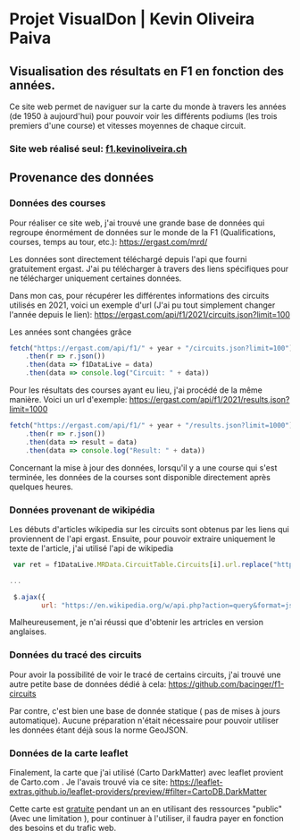 # Projet VisualDon | Kevin Oliveira Paiva
## Visualisation des résultats en F1 en fonction des années.

Ce site web permet de naviguer sur la carte du monde à travers les années (de 1950 à aujourd'hui) pour pouvoir voir les différents podiums (les trois premiers d'une course) et vitesses moyennes de chaque circuit.

### Site web réalisé seul: [f1.kevinoliveira.ch](https://f1.kevinoliveira.ch)

## Provenance des données

### Données des courses
Pour réaliser ce site web, j'ai trouvé une grande base de données qui regroupe énormément de données sur le monde de la F1 (Qualifications, courses, temps au tour, etc.): https://ergast.com/mrd/

Les données sont directement téléchargé depuis l'api que fourni gratuitement ergast. J'ai pu télécharger à travers des liens spécifiques pour ne télécharger uniquement certaines données. 

Dans mon cas, pour récupérer les différentes informations des circuits utilisés en 2021, voici un exemple d'url (J'ai pu tout simplement changer l'année depuis le lien): https://ergast.com/api/f1/2021/circuits.json?limit=100

Les années sont changées grâce 

```javascript
fetch("https://ergast.com/api/f1/" + year + "/circuits.json?limit=100")
    .then(r => r.json())
    .then(data => f1DataLive = data)
    .then(data => console.log("Circuit: " + data))

```

Pour les résultats des courses ayant eu lieu, j'ai procédé de la même manière. Voici un url d'exemple:
https://ergast.com/api/f1/2021/results.json?limit=1000

```javascript
fetch("https://ergast.com/api/f1/" + year + "/results.json?limit=1000")
    .then(r => r.json())
    .then(data => result = data)
    .then(data => console.log("Result: " + data))

```

Concernant la mise à jour des données, lorsqu'il y a une course qui s'est terminée, les données de la courses sont disponible directement après quelques heures.

### Données provenant de wikipédia
Les débuts d'articles wikipedia sur les circuits sont obtenus par les liens qui proviennent de l'api ergast. Ensuite, pour pouvoir extraire uniquement le texte de l'article, j'ai utilisé l'api de wikipedia 

```javascript
 var ret = f1DataLive.MRData.CircuitTable.Circuits[i].url.replace("http:\/\/en.wikipedia.org\/wiki\/", "");

...

 $.ajax({
        url: "https://en.wikipedia.org/w/api.php?action=query&format=json&prop=extracts&titles=" + ret + "&exsentences=3&exintro=1&explaintext=1&exsectionformat=plain&origin=*&redirects",
```

Malheureusement, je n'ai réussi que d'obtenir les artricles en version anglaises.

### Données du tracé des circuits
Pour avoir la possibilité de voir le tracé de certains circuits, j'ai trouvé une autre petite base de données dédié à cela: https://github.com/bacinger/f1-circuits

Par contre, c'est bien une base de donnée statique ( pas de mises à jours automatique). Aucune préparation n'était nécessaire pour pouvoir utiliser les données étant déjà sous la norme GeoJSON.

### Données de la carte leaflet
Finalement, la carte que j'ai utilisé (Carto DarkMatter) avec leaflet provient de Carto.com . Je l'avais trouvé via ce site: https://leaflet-extras.github.io/leaflet-providers/preview/#filter=CartoDB.DarkMatter

Cette carte est [gratuite](https://carto.com/pricing/) pendant un an en utilisant des ressources "public" (Avec une limitation ), pour continuer à l'utiliser, il faudra payer en fonction des besoins et du trafic web.


